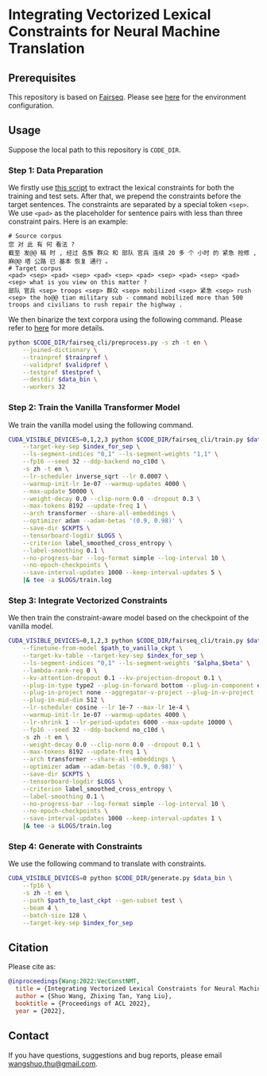 # Integrating Vectorized Lexical Constraints for Neural Machine Translation

## Prerequisites
This repository is based on [Fairseq](https://github.com/pytorch/fairseq). Please see [here](https://github.com/pytorch/fairseq) for the environment configuration.

## Usage
Suppose the local path to this repository is `CODE_DIR`.
### Step 1: Data Preparation
We firstly use [this script](https://github.com/ghchen18/cdalign/blob/main/scripts/extract_phrase.py) to extract the lexical constraints for both the training and test sets. After that, we prepend the constraints before the target sentences. The constraints are separated by a special token `<sep>`. We use `<pad>` as the placeholder for sentence pairs with less than three constraint pairs. Here is an example:
```
# Source corpus
您 对 此 有 何 看法 ?
截至 发@@ 稿 时 , 经过 各族 群众 和 部队 官兵 连续 20 多 个 小时 的 紧急 抢修 , 麻@@ 塔 公路 已 基本 恢复 通行 。
# Target corpus
<pad> <sep> <pad> <sep> <pad> <sep> <pad> <sep> <pad> <sep> <pad> <sep> what is you view on this matter ?
部队 官兵 <sep> troops <sep> 群众 <sep> mobilized <sep> 紧急 <sep> rush <sep> the ho@@ tian military sub - command mobilized more than 500 troops and civilians to rush repair the highway .
```
We then binarize the text corpora using the following command. Please refer to [here](https://github.com/pytorch/fairseq) for more details.
```bash
python $CODE_DIR/fairseq_cli/preprocess.py -s zh -t en \
    --joined-dictionary \
    --trainpref $trainpref \
    --validpref $validpref \
    --testpref $testpref \
    --destdir $data_bin \
    --workers 32
```
### Step 2: Train the Vanilla Transformer Model
We train the vanilla model using the following command.
```bash
CUDA_VISIBLE_DEVICES=0,1,2,3 python $CODE_DIR/fairseq_cli/train.py $data_bin \
    --target-key-sep $index_for_sep \
    --ls-segment-indices "0,1" --ls-segment-weights "1,1" \
    --fp16 --seed 32 --ddp-backend no_c10d \
    -s zh -t en \
    --lr-scheduler inverse_sqrt --lr 0.0007 \
    --warmup-init-lr 1e-07 --warmup-updates 4000 \
    --max-update 50000 \
    --weight-decay 0.0 --clip-norm 0.0 --dropout 0.3 \
    --max-tokens 8192 --update-freq 1 \
    --arch transformer --share-all-embeddings \
    --optimizer adam --adam-betas '(0.9, 0.98)' \
    --save-dir $CKPTS \
    --tensorboard-logdir $LOGS \
    --criterion label_smoothed_cross_entropy \
    --label-smoothing 0.1 \
    --no-progress-bar --log-format simple --log-interval 10 \
    --no-epoch-checkpoints \
    --save-interval-updates 1000 --keep-interval-updates 5 \
    |& tee -a $LOGS/train.log
```
### Step 3: Integrate Vectorized Constraints
We then train the constraint-aware model based on the checkpoint of the vanilla model.
```bash
CUDA_VISIBLE_DEVICES=0,1,2,3 python $CODE_DIR/fairseq_cli/train.py $data_bin \
    --finetune-from-model $path_to_vanilla_ckpt \
    --target-kv-table --target-key-sep $index_for_sep \
    --ls-segment-indices "0,1" --ls-segment-weights "$alpha,$beta" \
    --lambda-rank-reg 0 \
    --kv-attention-dropout 0.1 --kv-projection-dropout 0.1 \
    --plug-in-type type2 --plug-in-forward bottom --plug-in-component encdec \
    --plug-in-project none --aggregator-v-project --plug-in-v-project --plug-in-k-project \
    --plug-in-mid-dim 512 \
    --lr-scheduler cosine --lr 1e-7 --max-lr 1e-4 \
    --warmup-init-lr 1e-07 --warmup-updates 4000 \
    --lr-shrink 1 --lr-period-updates 6000 --max-update 10000 \
    --fp16 --seed 32 --ddp-backend no_c10d \
    -s zh -t en \
    --weight-decay 0.0 --clip-norm 0.0 --dropout 0.1 \
    --max-tokens 8192 --update-freq 1 \
    --arch transformer --share-all-embeddings \
    --optimizer adam --adam-betas '(0.9, 0.98)' \
    --save-dir $CKPTS \
    --tensorboard-logdir $LOGS \
    --criterion label_smoothed_cross_entropy \
    --label-smoothing 0.1 \
    --no-progress-bar --log-format simple --log-interval 10 \
    --no-epoch-checkpoints \
    --save-interval-updates 1000 --keep-interval-updates 1 \
    |& tee -a $LOGS/train.log
```
### Step 4: Generate with Constraints
We use the following command to translate with constraints.
```bash
CUDA_VISIBLE_DEVICES=0 python $CODE_DIR/generate.py $data_bin \
    --fp16 \
    -s zh -t en \
    --path $path_to_last_ckpt --gen-subset test \
    --beam 4 \
    --batch-size 128 \
    --target-key-sep $index_for_sep
```
## Citation
Please cite as:
```bibtex
@inproceedings{Wang:2022:VecConstNMT,
  title = {Integrating Vectorized Lexical Constraints for Neural Machine Translation},
  author = {Shuo Wang, Zhixing Tan, Yang Liu},
  booktitle = {Proceedings of ACL 2022},
  year = {2022},
```
## Contact
If you have questions, suggestions and bug reports, please email [wangshuo.thu@gmail.com](mailto:wangshuo.thu@gmail.com).